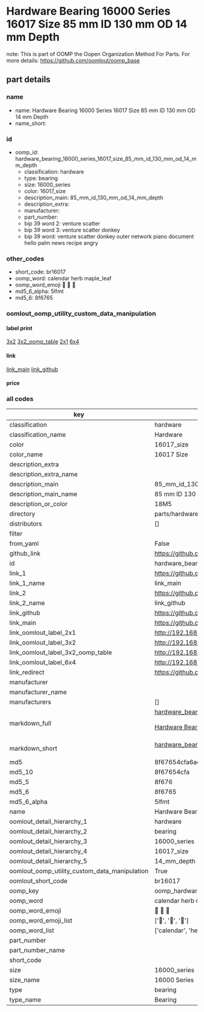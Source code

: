 # Hardware Bearing 16000 Series 16017 Size 85 mm ID 130 mm OD 14 mm Depth  

note: This is part of OOMP the Oopen Organization Method For Parts. For more details: https://github.com/oomlout/oomp_base

##  part details
  







### name
* name: Hardware Bearing 16000 Series 16017 Size 85 mm ID 130 mm OD 14 mm Depth
* name_short: 
### id
* oomp_id: hardware_bearing_16000_series_16017_size_85_mm_id_130_mm_od_14_mm_depth
  * classification: hardware
  * type: bearing
  * size: 16000_series
  * color: 16017_size
  * description_main: 85_mm_id_130_mm_od_14_mm_depth
  * description_extra: 
  * manufacturer: 
  * part_number: 
  * bip 39 word 2: venture scatter
  * bip 39 word 3: venture scatter donkey
  * bip 39 word: venture scatter donkey outer network piano document hello palm news recipe angry

### other_codes
* short_code: br16017
* oomp_word: calendar herb maple_leaf
* oomp_word_emoji :calendar: :herb: :maple_leaf:
* md5_6_alpha: 5lfmt
* md5_6: 8f6765






### oomlout_oomp_utility_custom_data_manipulation
#### label print
[3x2](http://192.168.1.245:1112/?label=oomp%205lfmt)
[3x2_oomp_table](http://192.168.1.108:1112/?label=oomp%205lfmt)
[2x1](http://192.168.1.242:1112/?label=oomp%205lfmt)
[6x4](http://192.168.1.55:1112/?label=oomp%205lfmt)    

#### link

[link_main](https://github.com/oomlout/oomlout_oomp_version_1_messy/tree/main/parts/hardware_bearing_16000_series_16017_size_85_mm_id_130_mm_od_14_mm_depth) [link_github](https://github.com/oomlout/oomlout_oomp_version_1_messy/tree/main/parts/hardware_bearing_16000_series_16017_size_85_mm_id_130_mm_od_14_mm_depth)                             

#### price







### all codes 
| key | value |  
| --- | --- |  
| classification | hardware |  
| classification_name | Hardware |  
| color | 16017_size |  
| color_name | 16017 Size |  
| description_extra |  |  
| description_extra_name |  |  
| description_main | 85_mm_id_130_mm_od_14_mm_depth |  
| description_main_name | 85 mm ID 130 mm OD 14 mm Depth |  
| description_or_color | 18M5 |  
| directory | parts/hardware_bearing_16000_series_16017_size_85_mm_id_130_mm_od_14_mm_depth |  
| distributors | [] |  
| filter |  |  
| from_yaml | False |  
| github_link | https://github.com/oomlout/oomlout_oomp_part_src/tree/main/parts/hardware_bearing_16000_series_16017_size_85_mm_id_130_mm_od_14_mm_depth |  
| id | hardware_bearing_16000_series_16017_size_85_mm_id_130_mm_od_14_mm_depth |  
| link_1 | https://github.com/oomlout/oomlout_oomp_version_1_messy/tree/main/parts/hardware_bearing_16000_series_16017_size_85_mm_id_130_mm_od_14_mm_depth |  
| link_1_name | link_main |  
| link_2 | https://github.com/oomlout/oomlout_oomp_version_1_messy/tree/main/parts/hardware_bearing_16000_series_16017_size_85_mm_id_130_mm_od_14_mm_depth |  
| link_2_name | link_github |  
| link_github | https://github.com/oomlout/oomlout_oomp_version_1_messy/tree/main/parts/hardware_bearing_16000_series_16017_size_85_mm_id_130_mm_od_14_mm_depth |  
| link_main | https://github.com/oomlout/oomlout_oomp_version_1_messy/tree/main/parts/hardware_bearing_16000_series_16017_size_85_mm_id_130_mm_od_14_mm_depth |  
| link_oomlout_label_2x1 | http://192.168.1.242:1112/?label=oomp%205lfmt |  
| link_oomlout_label_3x2 | http://192.168.1.245:1112/?label=oomp%205lfmt |  
| link_oomlout_label_3x2_oomp_table | http://192.168.1.108:1112/?label=oomp%205lfmt |  
| link_oomlout_label_6x4 | http://192.168.1.55:1112/?label=oomp%205lfmt |  
| link_redirect | https://github.com/oomlout/oomlout_oomp_version_1_messy/tree/main/parts/hardware_bearing_16000_series_16017_size_85_mm_id_130_mm_od_14_mm_depth |  
| manufacturer |  |  
| manufacturer_name |  |  
| manufacturers | [] |  
| markdown_full | [hardware_bearing_16000_series_16017_size_85_mm_id_130_mm_od_14_mm_depth](none)<br>[](none)<br>[Hardware Bearing 16000 Series 16017 Size 85 Mm Id 130 Mm Od 14 Mm Depth](none)<br><br> |  
| markdown_short | [hardware_bearing_16000_series_16017_size_85_mm_id_130_mm_od_14_mm_depth](none)<br><br> |  
| md5 | 8f67654cfa6ac80e904a69d482701f92 |  
| md5_10 | 8f67654cfa |  
| md5_5 | 8f676 |  
| md5_6 | 8f6765 |  
| md5_6_alpha | 5lfmt |  
| name | Hardware Bearing 16000 Series 16017 Size 85 mm ID 130 mm OD 14 mm Depth |  
| oomlout_detail_hierarchy_1 | hardware |  
| oomlout_detail_hierarchy_2 | bearing |  
| oomlout_detail_hierarchy_3 | 16000_series |  
| oomlout_detail_hierarchy_4 | 16017_size |  
| oomlout_detail_hierarchy_5 | 14_mm_depth |  
| oomlout_oomp_utility_custom_data_manipulation | True |  
| oomlout_short_code | br16017 |  
| oomp_key | oomp_hardware_bearing_16000_series_16017_size_85_mm_id_130_mm_od_14_mm_depth |  
| oomp_word | calendar herb maple_leaf |  
| oomp_word_emoji | :calendar: :herb: :maple_leaf: |  
| oomp_word_emoji_list | [':calendar:', ':herb:', ':maple_leaf:'] |  
| oomp_word_list | ['calendar', 'herb', 'maple_leaf'] |  
| part_number |  |  
| part_number_name |  |  
| short_code |  |  
| size | 16000_series |  
| size_name | 16000 Series |  
| type | bearing |  
| type_name | Bearing |  
